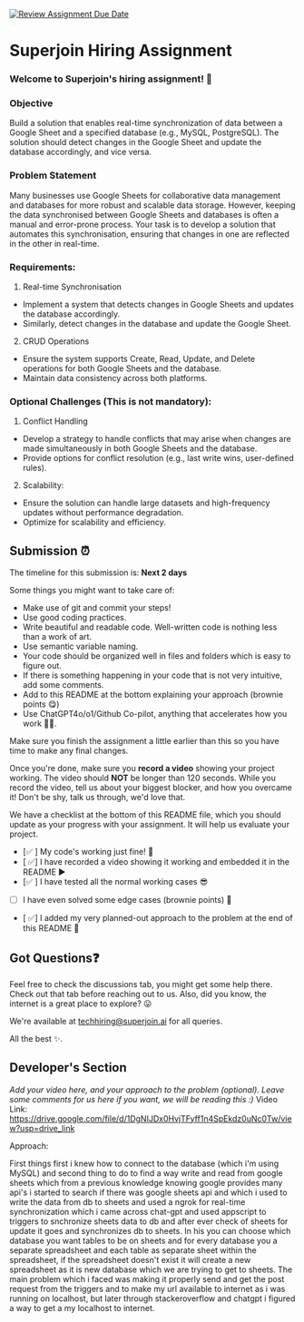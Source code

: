 [![Review Assignment Due Date](https://classroom.github.com/assets/deadline-readme-button-22041afd0340ce965d47ae6ef1cefeee28c7c493a6346c4f15d667ab976d596c.svg)](https://classroom.github.com/a/AHFn7Vbn)
# Superjoin Hiring Assignment

### Welcome to Superjoin's hiring assignment! 🚀

### Objective
Build a solution that enables real-time synchronization of data between a Google Sheet and a specified database (e.g., MySQL, PostgreSQL). The solution should detect changes in the Google Sheet and update the database accordingly, and vice versa.

### Problem Statement
Many businesses use Google Sheets for collaborative data management and databases for more robust and scalable data storage. However, keeping the data synchronised between Google Sheets and databases is often a manual and error-prone process. Your task is to develop a solution that automates this synchronisation, ensuring that changes in one are reflected in the other in real-time.

### Requirements:
1. Real-time Synchronisation
  - Implement a system that detects changes in Google Sheets and updates the database accordingly.
   - Similarly, detect changes in the database and update the Google Sheet.
  2.	CRUD Operations
   - Ensure the system supports Create, Read, Update, and Delete operations for both Google Sheets and the database.
   - Maintain data consistency across both platforms.
   
### Optional Challenges (This is not mandatory):
1. Conflict Handling
- Develop a strategy to handle conflicts that may arise when changes are made simultaneously in both Google Sheets and the database.
- Provide options for conflict resolution (e.g., last write wins, user-defined rules).
    
2. Scalability: 	
- Ensure the solution can handle large datasets and high-frequency updates without performance degradation.
- Optimize for scalability and efficiency.

## Submission ⏰
The timeline for this submission is: **Next 2 days**

Some things you might want to take care of:
- Make use of git and commit your steps!
- Use good coding practices.
- Write beautiful and readable code. Well-written code is nothing less than a work of art.
- Use semantic variable naming.
- Your code should be organized well in files and folders which is easy to figure out.
- If there is something happening in your code that is not very intuitive, add some comments.
- Add to this README at the bottom explaining your approach (brownie points 😋)
- Use ChatGPT4o/o1/Github Co-pilot, anything that accelerates how you work 💪🏽. 

Make sure you finish the assignment a little earlier than this so you have time to make any final changes.

Once you're done, make sure you **record a video** showing your project working. The video should **NOT** be longer than 120 seconds. While you record the video, tell us about your biggest blocker, and how you overcame it! Don't be shy, talk us through, we'd love that.

We have a checklist at the bottom of this README file, which you should update as your progress with your assignment. It will help us evaluate your project.

- [✅ ] My code's working just fine! 🥳
- [ ✅] I have recorded a video showing it working and embedded it in the README ▶️
- [✅ ] I have tested all the normal working cases 😎
- [ ] I have even solved some edge cases (brownie points) 💪
- [ ✅] I added my very planned-out approach to the problem at the end of this README 📜

## Got Questions❓
Feel free to check the discussions tab, you might get some help there. Check out that tab before reaching out to us. Also, did you know, the internet is a great place to explore? 😛

We're available at techhiring@superjoin.ai for all queries. 

All the best ✨.

## Developer's Section
*Add your video here, and your approach to the problem (optional). Leave some comments for us here if you want, we will be reading this :)*
Video Link: https://drive.google.com/file/d/1DgNIJDx0HvjTFyff1n4SpEkdz0uNc0Tw/view?usp=drive_link

Approach:

First things first i knew how to connect to the database (which i'm using MySQL) and second thing to do to find a way write and read from google sheets which from a previous knowledge knowing google provides many api's i started to search if there was google sheets api and which i used to write the data from db to sheets and used a ngrok for real-time synchronization which i came across chat-gpt and used appscript to triggers to snchronize sheets data to db and after ever check of sheets for update it goes and synchronizes db to sheets.
In his you can choose which database you want tables to be on sheets and for every database you a separate spreadsheet and each table as separate sheet within the spreadsheet, if the spreadsheet doesn't exist it will create a new spreadsheet as it is new database which we are trying to get to sheets.
The main problem which i faced was making it properly send and get the post request from the triggers and to make my url available to internet as i was running on localhost, but later through stackeroverflow and chatgpt i figured a way to get a my localhost to internet.
